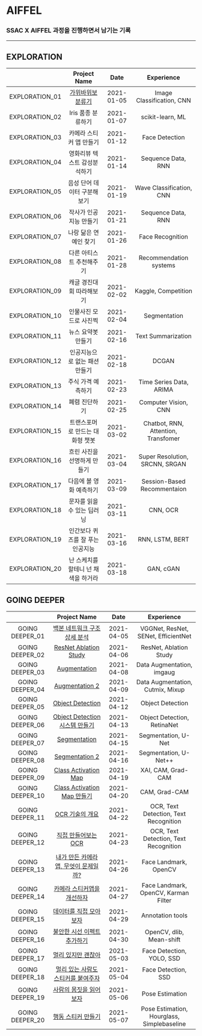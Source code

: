 # AIFFEL

### SSAC X AIFFEL 과정을 진행하면서 남기는 기록

---
## EXPLORATION

|              |               Project Name                    |  Date    |      Experience        |
|:------------:|:---------------------------------------------:|:--------:|:----------------------:|
|EXPLORATION_01|[가위바위보 분류기](./Week2/)            |2021-01-05|Image Classification, CNN|
|EXPLORATION_02|Iris 품종 분류하기           |2021-01-07|scikit-learn, ML        |
|EXPLORATION_03|카메라 스티커 앱 만들기       |2021-01-12|Face Detection          |
|EXPLORATION_04|영화리뷰 텍스트 감성분석하기  |2021-01-14|Sequence Data, RNN      |
|EXPLORATION_05|음성 단어 데이터 구분해보기   |2021-01-19|Wave Classification, CNN|
|EXPLORATION_06|작사가 인공지능 만들기        |2021-01-21|Sequence Data, RNN     |
|EXPLORATION_07|나랑 닮은 연예인 찾기         |2021-01-26|Face Recognition       |
|EXPLORATION_08|다른 아티스트 추천해주기      |2021-01-28|Recommendation systems |
|EXPLORATION_09|캐글 경진대회 따라해보기      |2021-02-02|Kaggle, Competition    |
|EXPLORATION_10|인물사진 모드로 사진찍      |2021-02-04|Segmentation           |
|EXPLORATION_11|뉴스 요약봇 만들기           |2021-02-16|Text Summarization     |
|EXPLORATION_12|인공지능으로 없는 패션 만들기 |2021-02-18|DCGAN                  |
|EXPLORATION_13|주식 가격 예측하기           |2021-02-23|Time Series Data, ARIMA|
|EXPLORATION_14|폐렴 진단하기                |2021-02-25|Computer Vision, CNN   |
|EXPLORATION_15|트랜스포머로 만드는 대화형 챗봇|2021-03-02|Chatbot, RNN, Attention, Transfomer|
|EXPLORATION_16|흐린 사진을 선명하게 만들기   |2021-03-04|Super Resolution, SRCNN, SRGAN|
|EXPLORATION_17|다음에 볼 영화 예측하기       |2021-03-09|Session-Based Recommentaion|
|EXPLORATION_18|문자를 읽을 수 있는 딥러닝    |2021-03-11|CNN, OCR                |
|EXPLORATION_19|인간보다 퀴즈를 잘 푸는 인공지능 |2021-03-16|RNN, LSTM, BERT      |
|EXPLORATION_20|난 스케치를 할테니 넌 채색을 하거라|2021-03-18|GAN, cGAN           |

## GOING DEEPER

|               |               Project Name                       |  Date    |              Experience           |
|:-------------:|:------------------------------------------------:|:--------:|:---------------------------------:|
|GOING DEEPER_01|[백본 네트워크 구조 상세 분석](./going_deeper_01)   |2021-04-05|VGGNet, ResNet, SENet, EfficientNet|
|GOING DEEPER_02|[ResNet Ablation Study](./going_deeper_02)        |2021-04-06|ResNet, Ablation Study             |
|GOING DEEPER_03|[Augmentation](./going_deeper_03)                 |2021-04-08|Data Augmentation, imgaug          |
|GOING DEEPER_04|[Augmentation 2](./going_deeper_04)               |2021-04-09|Data Augmentation, Cutmix, Mixup   |
|GOING DEEPER_05|[Object Detection](./going_deeper_05)             |2021-04-12|Object Detection                   |
|GOING DEEPER_06|[Object Detection 시스템 만들기](./going_deeper_06)|2021-04-13|Object Detection, RetinaNet        |
|GOING DEEPER_07|[Segmentation](./going_deeper_07)                 |2021-04-15|Segmentation, U-Net                |
|GOING DEEPER_08|[Segmentation 2](./going_deeper_08)               |2021-04-16|Segmentation, U-Net++              |
|GOING DEEPER_09|[Class Activation Map](./going_deeper_09)         |2021-04-19|XAI, CAM, Grad-CAM                 |
|GOING DEEPER_10|[Class Activation Map 만들기](./going_deeper_10)  |2021-04-20|CAM, Grad-CAM                       |
|GOING DEEPER_11|[OCR 기술의 개요](./going_deeper_11)               |2021-04-22|OCR, Text Detection, Text Recognition|
|GOING DEEPER_12|[직접 만들어보는 OCR](./going_deeper_12)           |2021-04-23|OCR, Text Detection, Text Recognition|
|GOING DEEPER_13|[내가 만든 카메라앱, 무엇이 문제일까?](./going_deeper_13)|2021-04-26|Face Landmark, OpenCV           |
|GOING DEEPER_14|[카메라 스티커앱을 개선하자](./going_deeper_14)    |2021-04-27|Face Landmark, OpenCV, Karman Filter |
|GOING DEEPER_15|[데이터를 직접 모아보자](./going_deeper_15)        |2021-04-29|Annotation tools                     |
|GOING DEEPER_16|[불안한 시선 이펙트 추가하기](./going_deeper_16)   |2021-04-30|OpenCV, dlib, Mean-shift             |
|GOING DEEPER_17|[멀리 있지만 괜찮아](./going_deeper_17)            |2021-05-03|Face Detection, YOLO, SSD            |
|GOING DEEPER_18|[멀리 있는 사람도 스티커를 붙여주자](./going_deeper_18)|2021-05-04|Face Detection, SSD               |
|GOING DEEPER_19|[사람의 몸짓을 읽어보자](./going_deeper_19)        |2021-05-06|Pose Estimation                      |
|GOING DEEPER_20|[행동 스티커 만들기](./going_deeper_20)            |2021-05-07|Pose Estimation, Hourglass, Simplebaseline|

